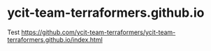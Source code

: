 # ycit-team-terraformers.github.io


Test
https://github.com/ycit-team-terraformers/ycit-team-terraformers.github.io/index.html

